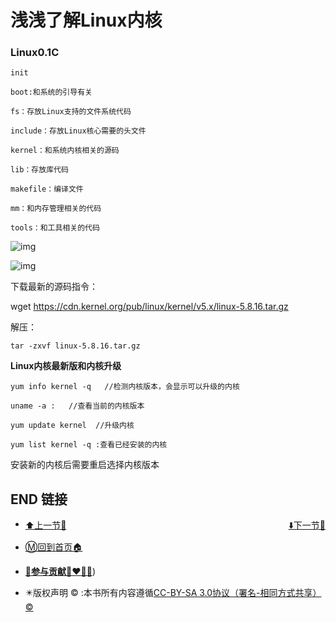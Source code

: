 # 浅浅了解Linux内核

### Linux0.1C

```
init

boot:和系统的引导有关

fs：存放Linux支持的文件系统代码

include：存放Linux核心需要的头文件

kernel：和系统内核相关的源码

lib：存放库代码

makefile：编译文件

mm：和内存管理相关的代码

tools：和工具相关的代码
```

![img](https://s2.loli.net/2022/03/26/3tSlO8jmW1BsYAv.png)

 

![img](https://s2.loli.net/2022/03/26/k48BlPXmtAyJ2jN.jpg)

 

下载最新的源码指令：

wget https://cdn.kernel.org/pub/linux/kernel/v5.x/linux-5.8.16.tar.gz

解压：

```
tar -zxvf linux-5.8.16.tar.gz
```

 

**Linux内核最新版和内核升级**

```
yum info kernel -q   //检测内核版本，会显示可以升级的内核

uname -a :   //查看当前的内核版本

yum update kernel  //升级内核

yum list kernel -q :查看已经安装的内核
```

安装新的内核后需要重启选择内核版本

 

 

## END 链接
<ul><li><div><a href = '41.md' style='float:left'>⬆️上一节🔗</a><a href = '43.md' style='float: right'>⬇️下一节🔗</a></div></li></ul>

+ [Ⓜ️回到首页🏠](../README.md)

+ [**🫵参与贡献💞❤️‍🔥💖**](https://nsddd.top/archives/contributors))

+ ✴️版权声明 &copy; :本书所有内容遵循[CC-BY-SA 3.0协议（署名-相同方式共享）&copy;](http://zh.wikipedia.org/wiki/Wikipedia:CC-by-sa-3.0协议文本) 

